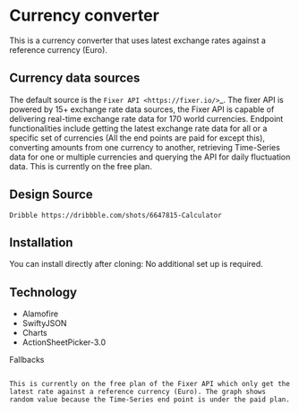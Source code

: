 # Currency converter

This is a currency converter that uses latest exchange rates against a reference currency (Euro).

Currency data sources
---------------------

The default source is the `Fixer API <https://fixer.io/>`_. The fixer API is powered by 15+ exchange rate data sources, the Fixer API is capable of delivering real-time exchange rate data for 170 world currencies. Endpoint functionalities include getting the latest exchange rate data for all or a specific set of currencies (All the end points are paid for except this), converting amounts from one currency to another, retrieving Time-Series data for one or multiple currencies and querying the API for daily fluctuation data. This is currently on the free plan.

Design Source
----------------

`Dribble https://dribbble.com/shots/6647815-Calculator`

Installation
------------

You can install directly after cloning: No additional set up is required.

Technology
-------------

 - Alamofire
 - SwiftyJSON
 - Charts
 - ActionSheetPicker-3.0

Fallbacks
~~~~~~~~~

This is currently on the free plan of the Fixer API which only get the latest rate against a reference currency (Euro). The graph shows random value because the Time-Series end point is under the paid plan.
